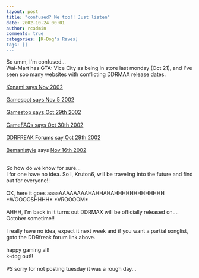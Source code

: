 ```yaml
---
layout: post
title: "confused? Me too!! Just listen"
date: 2002-10-24 00:01
author: rcadmin
comments: true
categories: [K-Dog's Raves]
tags: []
---
```

So umm, I'm confused...
<br />
Wal-Mart has GTA: Vice City as being in store last monday (Oct 21), and I've seen soo many websites with conflicting DDRMAX release dates.
<br />
<A HREF="http://www.konami.com/usa/schedule.shtml">
<br />
Konami says Nov 2002</A>
<br />
<A HREF="http://gamespot.com/gamespot/filters/products/0,11114,561443,00.html">
<br />
Gamespot says Nov 5 2002</A>
<br />
<A HREF="http://www.gamestop.com/product.asp?product%5Fid=280485">
<br />
Gamestop says Oct 29th 2002</A>
<br />
<A HREF="http://www.gamefaqs.com/console/ps2/data/16875.html">
<br />
GameFAQs says Oct 30th 2002</A>
<br />
<A HREF="http://www.ddrfreak.com/phpBB2/viewtopic.php?t=40326">
<br />
DDRFREAK Forums say Oct 29th 2002</A>
<br />
<A HREF="http://www.bemanistyle.com">
<br />
Bemanistyle</A> says <A HREF="http://www.bemanistyle.com/release.htm">Nov 16th 2002</A>
<br />

<br />
So how do we know for sure...
<br />
I for one have no idea. So I, Kruton6, will be traveling into the future and find out for everyone!!
<br />

<br />
OK, here it goes aaaaAAAAAAAAHAHHAHAHHHHHHHHHHHHH *WOOOOSHHHH* *VROOOOM*
<br />

<br />
AHHH, I'm back in it turns out DDRMAX will be officially released on.... October sometime!!
<br />

<br />
I really have no idea, expect it next week and if you want a partial songlist, goto the DDRfreak forum link above.
<br />

<br />
happy gaming all!
<br />
k-dog out!!
<br />

<br />
PS sorry for not posting tuesday it was a rough day...
